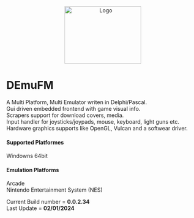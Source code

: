 <div align='center'>
<img src="https://github.com/user-attachments/assets/254714f0-526d-4779-b8ba-0494ddbe2e25" alt="Logo" width="200" height="150">
</div>

# DEmuFM
A Multi Platform, Multi Emulator writen in Delphi/Pascal.<br> 
Gui driven embedded frontend with game visual info.<br>
Scrapers support for download covers, media.<br>
Input handler for joysticks/joypads, mouse, keyboard, light guns etc.<br>
Hardware graphics supports like OpenGL, Vulcan and a softwear driver.<br> 

#### Supported Platformes
Windowns 64bit

#### Emulation Platforms
Arcade <br>
Nintendo Entertainment System (NES)


Current Build number = **0.0.2.34**<br>
Last Update          = **02/01/2024**
